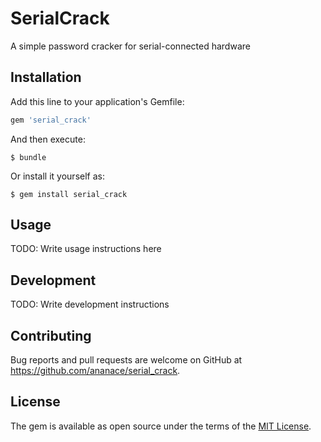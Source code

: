 # SerialCrack

A simple password cracker for serial-connected hardware

## Installation

Add this line to your application's Gemfile:

```ruby
gem 'serial_crack'
```

And then execute:

    $ bundle

Or install it yourself as:

    $ gem install serial_crack

## Usage

TODO: Write usage instructions here

## Development

TODO: Write development instructions

## Contributing

Bug reports and pull requests are welcome on GitHub at https://github.com/ananace/serial_crack.

## License

The gem is available as open source under the terms of the [MIT License](https://opensource.org/licenses/MIT).
